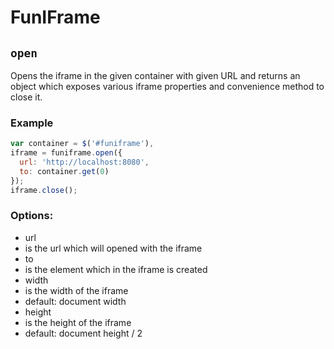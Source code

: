 # FunIFrame
## ```open```
Opens the iframe in the given container with given URL and returns an object which exposes various iframe properties and convenience method to close it.
### Example

```javascript
var container = $('#funiframe'),
iframe = funiframe.open({
  url: 'http://localhost:8080',
  to: container.get(0)
});
iframe.close();

```
### Options:
* url
 * is the url which will opened with the iframe
* to
 * is the element which in the iframe is created
* width
 * is the width of the iframe
 * default: document width
* height
 * is the height of the iframe
 * default: document height / 2
